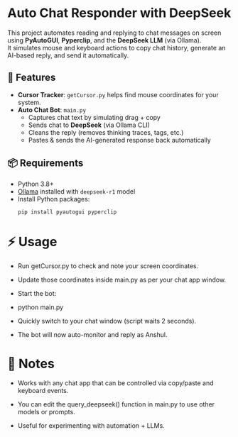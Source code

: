 # Auto Chat Responder with DeepSeek

This project automates reading and replying to chat messages on screen using **PyAutoGUI**, **Pyperclip**, and the **DeepSeek LLM** (via Ollama).  
It simulates mouse and keyboard actions to copy chat history, generate an AI-based reply, and send it automatically.

## 🚀 Features
- **Cursor Tracker**: `getCursor.py` helps find mouse coordinates for your system.
- **Auto Chat Bot**: `main.py`  
  - Captures chat text by simulating drag + copy  
  - Sends chat to **DeepSeek** (via Ollama CLI)  
  - Cleans the reply (removes thinking traces, tags, etc.)  
  - Pastes & sends the AI-generated response back automatically  

## 📦 Requirements
- Python 3.8+  
- [Ollama](https://ollama.ai/) installed with `deepseek-r1` model  
- Install Python packages:
  ```bash
  pip install pyautogui pyperclip
# ⚡ Usage

- Run getCursor.py to check and note your screen coordinates.

- Update those coordinates inside main.py as per your chat app window.

- Start the bot:

- python main.py

- Quickly switch to your chat window (script waits 2 seconds).

- The bot will now auto-monitor and reply as Anshul.

# 📝 Notes

- Works with any chat app that can be controlled via copy/paste and keyboard events.

- You can edit the query_deepseek() function in main.py to use other models or prompts.

- Useful for experimenting with automation + LLMs.
